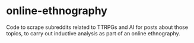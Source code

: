 # online-ethnography
Code to scrape subreddits related to TTRPGs and AI for posts about those topics, to carry out inductive analysis as part of an online ethnography.
